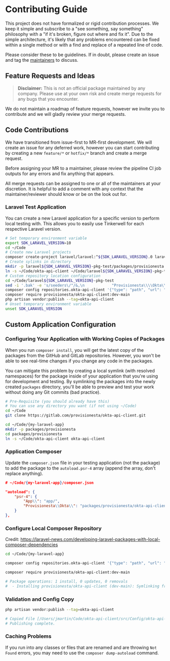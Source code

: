 # Contributing Guide

This project does not have formalized or rigid contribution processes. We keep it simple and subscribe to a "see something, say something" philosophy with a "if it's broken, figure out where and fix it". Due to the simple architecture, it's likely that any problems encountered can be fixed within a single method or with a find and replace of a repeated line of code.

Please consider these to be guidelines. If in doubt, please create an issue and tag the [maintainers](README.md#maintainers) to discuss.

## Feature Requests and Ideas

> **Disclaimer:** This is not an official package maintained by any company. Please use at your own risk and create merge requests for any bugs that you encounter.

We do not maintain a roadmap of feature requests, however we invite you to contribute and we will gladly review your merge requests.

## Code Contributions

We have transitioned from issue-first to MR-first development. We will create an issue for any deferred work, however you can start contributing by creating a new `feature/*` or `hotfix/*` branch and create a merge request.

Before assigning your MR to a maintainer, please review the pipeline CI job outputs for any errors and fix anything that appears.

All merge requests can be assigned to one or all of the maintainers at your discretion. It is helpful to add a comment with any context that the maintainer/reviewer should know or be on the look out for.

### Laravel Test Application

You can create a new Laravel application for a specific version to perform local testing with. This allows you to easily use Tinkerwell for each
respective Laravel version.

```bash
# Set temporary environment variable
export SDK_LARAVEL_VERSION=10
cd ~/Code
# Create new Laravel projects
composer create-project laravel/laravel:^${SDK_LARAVEL_VERSION}.0 laravel${SDK_LARAVEL_VERSION}-pkg-test
# Create sylinks in directory
mkdir -p laravel${SDK_LARAVEL_VERSION}-pkg-test/packages/provisionesta
ln -s ~/Code/okta-api-client ~/Code/laravel${SDK_LARAVEL_VERSION}-pkg-test/packages/provisionesta/okta-api-client
# Custom repository location configuration
cd ~/Code/laravel${SDK_LARAVEL_VERSION}-pkg-test
sed -i '.bak' -e 's/seeders\/"/&,\n            "Provisionesta\\\\Okta\\\\": "packages\/provisionesta\/okta-api-client\/src"/g' composer.json
composer config repositories.okta-api-client '{"type": "path", "url": "packages/provisionesta/okta-api-client"}' --file composer.json
composer require provisionesta/okta-api-client:dev-main
php artisan vendor:publish --tag=okta-api-client
# Unset temporary environment variable
unset SDK_LARAVEL_VERSION
```

## Custom Application Configuration

### Configuring Your Application with Working Copies of Packages

When you run `composer install`, you will get the latest copy of the packages from the GitHub and GitLab repositories. However, you won't be able to see real-time changes if you change any code in the packages.

You can mitigate this problem by creating a local symlink (with resolved namespaces) for the package inside of your application that you're using for development and testing. By symlinking the packages into the newly created `packages` directory, you'll be able to preview and test your work without doing any Git commits (bad practice).

```bash
# Pre-Requisite (you should already have this)
# You can use any directory you want (if not using ~/Code)
cd ~/Code
git clone https://gitlab.com/provisionesta/okta-api-client.git
```

```bash
cd ~/Code/{my-laravel-app}
mkdir -p packages/provisionesta
cd packages/provisionesta
ln -s ~/Code/okta-api-client okta-api-client
```

### Application Composer

Update the `composer.json` file in your testing application (not the package) to add the package to the `autoload.psr-4` array (append the array, don't replace anything).

```json
# ~/Code/{my-laravel-app}/composer.json

"autoload": {
    "psr-4": {
        "App\\": "app/",
        "Provisionesta\\Okta\\": "packages/provisionesta/okta-api-client/src",
    }
},
```

### Configure Local Composer Repository

Credit: https://laravel-news.com/developing-laravel-packages-with-local-composer-dependencies

```bash
cd ~/Code/{my-laravel-app}

composer config repositories.okta-api-client '{"type": "path", "url": "packages/provisionesta/okta-api-client"}' --file composer.json

composer require provisionesta/okta-api-client:dev-main

# Package operations: 1 install, 0 updates, 0 removals
#  - Installing provisionesta/okta-api-client (dev-main): Symlinking from packages/provisionesta/okta-api-client
```

### Validation and Config Copy

```bash
php artisan vendor:publish --tag=okta-api-client

# Copied File [/Users/jmartin/Code/okta-api-client/src/Config/okta-api-client.php] To [/config/okta-api-client.php]
# Publishing complete.
```

### Caching Problems

If you run into any classes or files that are renamed and are throwing `Not Found` errors, you may need to use the `composer dump-autoload` command.
